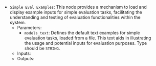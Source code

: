 - `Simple Eval Examples`: This node provides a mechanism to load and display example inputs for simple evaluation tasks, facilitating the understanding and testing of evaluation functionalities within the system.
    - Parameters:
        - `models_text`: Defines the default text examples for simple evaluation tasks, loaded from a file. This text aids in illustrating the usage and potential inputs for evaluation purposes. Type should be `STRING`.
    - Inputs:
    - Outputs:
